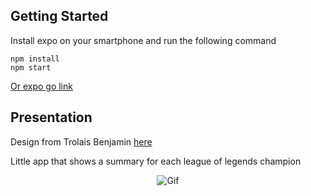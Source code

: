 ## Getting Started
Install expo on your smartphone and run the following command

```
npm install
npm start
```

<a href="https://expo.dev/@darunia/championslist">Or expo go link</a>

## Presentation 
Design from Trolais Benjamin <a href="https://github.com/BenjaminFalcon27/LOL-ApiCall-ReactNative">here</a>

Little app that shows a summary for each league of legends champion 

<p align="center">
  <img src="./assets/presentation.gif" alt="Gif">
</p>
